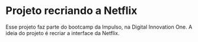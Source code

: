 # Projeto recriando a Netflix
Esse projeto faz parte do bootcamp da Impulso, na Digital Innovation One. A ideia do projeto é recriar a interface da Netflix.
